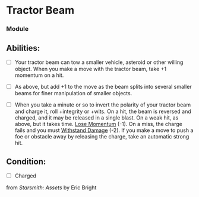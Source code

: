 # Tractor Beam
### Module


## Abilities:


- [ ] Your tractor beam can tow a smaller vehicle, asteroid or other willing object. When you make a move with the tractor beam, take +1 momentum on a hit.

- [ ] As above, but add +1 to the move as the beam splits into several smaller beams for finer manipulation of smaller objects.

- [ ] When you take a minute or so to invert the polarity of your tractor beam and charge it, roll +integrity or +wits. On a hit, the beam is reversed and charged, and it may be released in a single blast. On a weak hit, as above, but it takes time. [Lose Momentum](Lose_Momentum.md) (-1). On a miss, the charge fails and you must [Withstand Damage](Withstand_Damage.md) (-2). If you make a move to push a foe or obstacle away by releasing the charge, take an automatic strong hit.


## Condition:
- [ ] Charged

from *Starsmith: Assets* by Eric Bright